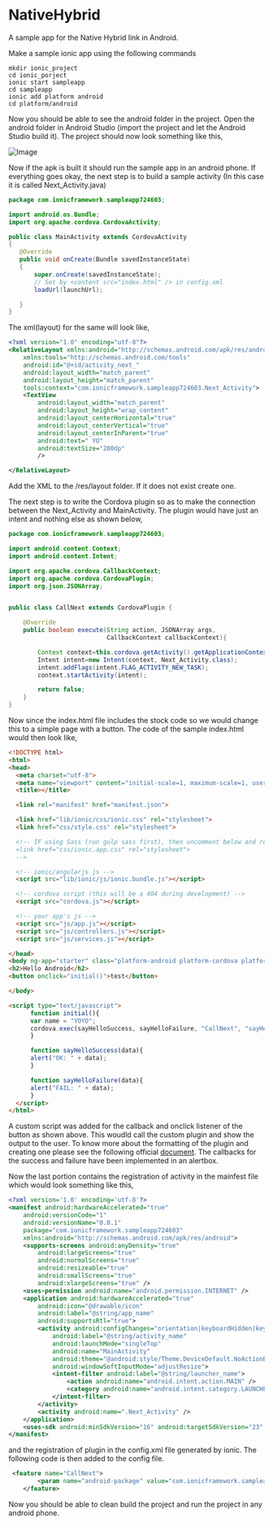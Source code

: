 # NativeHybrid
 A sample app for the Native Hybrid link in Android.
 
 Make a sample ionic app using the following commands
 
  ```shell
  mkdir ionic_project
  cd ionic_porject
  ionic start sampleapp
  cd sampleapp
  ionic add platform android
  cd platform/android
  ```
 
 Now you should be able to see the android folder in the project. Open the android folder in Android Studio (import the project and let the Android Studio build it). The project should now look something like this,
 
 ![Image](../master/screenshots/Screen%20Shot%202016-10-19%20at%209.20.11%20AM.png?raw=true)
 
 Now if the apk is built it should run the sample app in an android phone. If everything goes okay, the next step is to build a sample activity (In this case it is called Next_Activity.java)
 
 ```java
 package com.ionicframework.sampleapp724603;

import android.os.Bundle;
import org.apache.cordova.CordovaActivity;

public class MainActivity extends CordovaActivity
{
    @Override
    public void onCreate(Bundle savedInstanceState)
    {
        super.onCreate(savedInstanceState);
        // Set by <content src="index.html" /> in config.xml
        loadUrl(launchUrl);

    }
}
```

The xml(layout) for the same will look like,

```xml
<?xml version="1.0" encoding="utf-8"?>
<RelativeLayout xmlns:android="http://schemas.android.com/apk/res/android"
    xmlns:tools="http://schemas.android.com/tools"
    android:id="@+id/activity_next_"
    android:layout_width="match_parent"
    android:layout_height="match_parent"
    tools:context="com.ionicframework.sampleapp724603.Next_Activity">
    <TextView
        android:layout_width="match_parent"
        android:layout_height="wrap_content"
        android:layout_centerHorizontal="true"
        android:layout_centerVertical="true"
        android:layout_centerInParent="true"
        android:text=" YO"
        android:textSize="200dp"
        />

</RelativeLayout>
```

Add the XML to the /res/layout folder. If it does not exist create one.

The next step is to write the Cordova plugin so as to make the connection between the Next_Activity and MainActivity. The plugin would have just an intent and nothing else as shown below,

```java
package com.ionicframework.sampleapp724603;

import android.content.Context;
import android.content.Intent;

import org.apache.cordova.CallbackContext;
import org.apache.cordova.CordovaPlugin;
import org.json.JSONArray;


public class CallNext extends CordovaPlugin {

    @Override
    public boolean execute(String action, JSONArray args,
                           CallbackContext callbackContext){

        Context context=this.cordova.getActivity().getApplicationContext();
        Intent intent=new Intent(context, Next_Activity.class);
        intent.addFlags(intent.FLAG_ACTIVITY_NEW_TASK);
        context.startActivity(intent);

        return false;
    }
}
```

Now since the index.html file includes the stock code so we would change this to a simple page with a button. The code of the sample index.html would then look like,

```html
<!DOCTYPE html>
<html>
<head>
  <meta charset="utf-8">
  <meta name="viewport" content="initial-scale=1, maximum-scale=1, user-scalable=no, width=device-width">
  <title></title>

  <link rel="manifest" href="manifest.json">

  <link href="lib/ionic/css/ionic.css" rel="stylesheet">
  <link href="css/style.css" rel="stylesheet">

  <!-- IF using Sass (run gulp sass first), then uncomment below and remove the CSS includes above
  <link href="css/ionic.app.css" rel="stylesheet">
  -->

  <!-- ionic/angularjs js -->
  <script src="lib/ionic/js/ionic.bundle.js"></script>

  <!-- cordova script (this will be a 404 during development) -->
  <script src="cordova.js"></script>

  <!-- your app's js -->
  <script src="js/app.js"></script>
  <script src="js/controllers.js"></script>
  <script src="js/services.js"></script>

</head>
<body ng-app="starter" class="platform-android platform-cordova platform-webview">
<h2>Hello Android</h2>
<button onclick="initial()">test</button>

</body>

<script type="text/javascript">
      function initial(){
      var name = "YOYO";
      cordova.exec(sayHelloSuccess, sayHelloFailure, "CallNext", "sayHello", [name]);
      }

      function sayHelloSuccess(data){
      alert("OK: " + data);
      }

      function sayHelloFailure(data){
      alert("FAIL: " + data);
      }
  </script>
</html>
```
A custom script was added for the callback and onclick listener of the button as shown above. This woudld call the custom plugin and show the output to the user. To know more about the formatting of the plugin and creating one please see the following official [document](https://cordova.apache.org/docs/en/latest/guide/hybrid/plugins/). The callbacks for the success and failure have been implemented in an alertbox.

Now the last portion contains the registration of activity in the mainfest file which would look something like this,
```xml
<?xml version='1.0' encoding='utf-8'?>
<manifest android:hardwareAccelerated="true"
    android:versionCode="1"
    android:versionName="0.0.1"
    package="com.ionicframework.sampleapp724603"
    xmlns:android="http://schemas.android.com/apk/res/android">
    <supports-screens android:anyDensity="true"
        android:largeScreens="true"
        android:normalScreens="true"
        android:resizeable="true"
        android:smallScreens="true"
        android:xlargeScreens="true" />
    <uses-permission android:name="android.permission.INTERNET" />
    <application android:hardwareAccelerated="true"
        android:icon="@drawable/icon"
        android:label="@string/app_name"
        android:supportsRtl="true">
        <activity android:configChanges="orientation|keyboardHidden|keyboard|screenSize|locale"
            android:label="@string/activity_name"
            android:launchMode="singleTop"
            android:name="MainActivity"
            android:theme="@android:style/Theme.DeviceDefault.NoActionBar"
            android:windowSoftInputMode="adjustResize">
            <intent-filter android:label="@string/launcher_name">
                <action android:name="android.intent.action.MAIN" />
                <category android:name="android.intent.category.LAUNCHER" />
            </intent-filter>
        </activity>
        <activity android:name=".Next_Activity" />
    </application>
    <uses-sdk android:minSdkVersion="16" android:targetSdkVersion="23" />
</manifest>
```

and the registration of plugin in the config.xml file generated by ionic. The following code is then added to the config file.
```xml
 <feature name="CallNext">
        <param name="android-package" value="com.ionicframework.sampleapp724603.CallNext" />
    </feature>
```

Now you should be able to clean build the project and run the project in any android phone.



 
 
